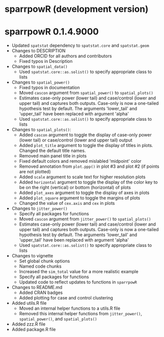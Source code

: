 # sparrpowR (development version)

# sparrpowR 0.1.4.9000

* Updated `spatstat` dependency to `spatstat.core` and `spatstat.geom`
* Changes to DESCRIPTION
  * Added ORCID for all authors and contributors
  * Fixed typos in Description
* Changes to `spatial_data()`
  * Used `spatstat.core::as.solist()` to specify appropriate class to lists
* Changes to `spatial_power()`
  * Fixed typos in documentation
  * Moved `cascon` argument from `spatial_power()` to `spatial_plots()`
  * Estimates case-only power (lower tail) and case/control (lower and upper tail) and captures both outputs. Case-only is now a one-tailed hypothesis test by default. The arguments 'lower_tail' and 'upper_tail' have been replaced with argument 'alpha'
  * Used `spatstat.core::as.solist()` to specify appropriate class to lists
* Changes to `spatial_plots()`:
  * Added `cascon` argument to toggle the display of case-only power (lower tail) or case/control (lower and upper tail) output
  * Added `plot_title` argument to toggle the display of titles in plots. Changed the default title names. 
  * Removed main panel title in plots
  * Fixed default colors and removed mislabled 'midpoint' color
  * Removed annotation from `plot.ppp()` in plot #3 and plot #2 (if points are not plotted)
  * Added `scale` argument to scale text for higher resolution plots
  * Added `horizontal` argument to toggle the display of the color key to be on the right (vertical) or bottom (horizontal) of plots
  * Added `plot_axes` argument to toggle the display of axes in plots
  * Added `plot_square` argument to toggle the margins of plots
  * Changed the value of `cex.axis` and `cex` in plots
* Changes to `jitter_power()`
  * Specify all packages for functions
  * Moved `cascon` argument from `jitter_power()` to `spatial_plots()`
  * Estimates case-only power (lower tail) and case/control (lower and upper tail) and captures both outputs. Case-only is now a one-tailed hypothesis test by default. The arguments 'lower_tail' and 'upper_tail' have been replaced with argument 'alpha'
  * Used `spatstat.core::as.solist()` to specify appropriate class to lists
* Changes to vignette
  * Set global chunk options
  * Named code chunks
  * Increased the `sim_total` value for a more realistic example
  * Specify all packages for functions
  * Updated code to reflect updates to functions in `sparrpowR`
* Changes to README.md
  * Added CRAN badges
  * Added plotting for case and control clustering
* Added utils.R file
  * Moved an internal helper functions to a utils.R file
  * Removed this internal helper functions from `jitter_power()`, `spatial_power()`, and `spatial_plots()`
* Added zzz.R file
* Added package.R file

